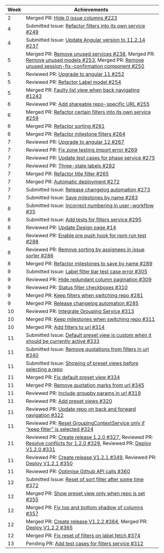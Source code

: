 | Week | Achievements |
| ---- | ------------ |
| 2 | Merged PR: [Hide 0 issue columns #223](https://github.com/CATcher-org/WATcher/pull/223) |
| 4 | Submitted Issue: [Refactor filters into its own service #249](https://github.com/CATcher-org/WATcher/issues/249) |
| 4 | Submitted Issue: [Update Angular version to 11.2.14 #237](https://github.com/CATcher-org/WATcher/issues/237) |
| 5 | Merged PR: [Remove unused services #238](https://github.com/CATcher-org/WATcher/pull/238), Merged PR: [Remove unused models #253](https://github.com/CATcher-org/WATcher/pull/253), Merged PR: [Remove unused session-fix-confirmation component #250](https://github.com/CATcher-org/WATcher/pull/250) |
| 5 | Reviewed PR: [Upgrade to angular 11 #252](https://github.com/CATcher-org/WATcher/pull/252) |
| 5 | Reviewed PR: [Refactor Label model #254](https://github.com/CATcher-org/WATcher/pull/254) |
| 5 | Merged PR: [Faulty list view when back navigating #1243](https://github.com/CATcher-org/CATcher/pull/1243) |
| 6 | Reviewed PR: [Add shareable repo-specific URL #255](https://github.com/CATcher-org/WATcher/pull/255) |
| 6 | Merged PR: [Refactor certain filters into its own service #259](https://github.com/CATcher-org/WATcher/pull/259) |
| 6 | Merged PR: [Refactor sorting #261](https://github.com/CATcher-org/WATcher/pull/261) |
| 6 | Merged PR: [Refactor milestone filters #264](https://github.com/CATcher-org/WATcher/pull/264) |
| 7 | Reviewed PR: [Upgrade to angular 12 #267](https://github.com/CATcher-org/WATcher/pull/267) |
| 7 | Reviewed PR: [Fix zone testing import error #269](https://github.com/CATcher-org/WATcher/pull/269) |
| 7 | Reviewed PR: [Update test cases for phase service #275](https://github.com/CATcher-org/WATcher/pull/275) |
| 7 | Reviewed PR: [Three-state labels #282](https://github.com/CATcher-org/WATcher/pull/282) |
| 7 | Merged PR: [Refactor title filter #265](https://github.com/CATcher-org/WATcher/pull/265) |
| 7 | Merged PR: [Automatic deployment #272](https://github.com/CATcher-org/WATcher/pull/272) |
| 7 | Submitted Issue: [Release changelog automation #273](https://github.com/CATcher-org/WATcher/issues/273) |
| 7 | Submitted Issue: [Save milestones by name #283](https://github.com/CATcher-org/WATcher/issues/283) |
| 8 | Submitted Issue: [Incorrect numbering in user-workflow #35](https://github.com/CATcher-org/catcher-org.github.io/issues/35) |
| 8 | Submitted Issue: [Add tests for filters service #295](https://github.com/CATcher-org/WATcher/issues/295) |
| 8 | Reviewed PR: [Update Design page #14](https://github.com/CATcher-org/WATcher-docs/pull/14) |
| 8 | Reviewed PR: [Enable pre push hook for npm run test #288](https://github.com/CATcher-org/WATcher/pull/288) |
| 8 | Reviewed PR: [Remove sorting by assignees in issue sorter #286](https://github.com/CATcher-org/WATcher/pull/286) |
| 8 | Merged PR: [Refactor milestones to save by name #289](https://github.com/CATcher-org/WATcher/pull/289) |
| 9 | Submitted Issue: [Label filter bar test case error #305](https://github.com/CATcher-org/WATcher/issues/305) |
| 9 | Reviewed PR: [Hide redundant column pagination #309](https://github.com/CATcher-org/WATcher/pull/309) |
| 9 | Reviewed PR: [Status filter checkboxes #310](https://github.com/CATcher-org/WATcher/pull/310) |
| 9 | Merged PR: [Keep filters when switching repo #281](https://github.com/CATcher-org/WATcher/pull/281) |
| 9 | Merged PR: [Release changelog automation #285](https://github.com/CATcher-org/WATcher/pull/285) |
| 10 | Reviewed PR: [Integrate Grouping Service #313](https://github.com/CATcher-org/WATcher/pull/313) |
| 10 | Merged PR: [Keep milestones when switching repo #311](https://github.com/CATcher-org/WATcher/pull/311) |
| 10 | Merged PR: [Add filters to url #314](https://github.com/CATcher-org/WATcher/pull/314) |
| 11 | Submitted Issue: [Default preset view is custom when it should be currently active #333](https://github.com/CATcher-org/WATcher/issues/333) |
| 11 | Submitted Issue: [Remove quotations from filters in url #340](https://github.com/CATcher-org/WATcher/issues/340) |
| 11 | Submitted Issue: [Showing of preset views before selecting a repo](https://github.com/CATcher-org/WATcher/issues/352) |
| 11 | Merged PR: [Fix default preset view #334](https://github.com/CATcher-org/WATcher/pull/334) |
| 11 | Merged PR: [Remove quotation marks from url #345](https://github.com/CATcher-org/WATcher/pull/345) |
| 11 | Reviewed PR: [Include groupby params in url #319](https://github.com/CATcher-org/WATcher/pull/319) |
| 11 | Reviewed PR: [Add preset views #320](https://github.com/CATcher-org/WATcher/pull/320) |
| 11 | Reviewed PR: [Update repo on back and forward navigation #322](https://github.com/CATcher-org/WATcher/pull/322) |
| 11 | Reviewed PR: [Reset GroupingContextService only if "keep filter" is selected #324](https://github.com/CATcher-org/WATcher/pull/324) |
| 11 | Reviewed PR: [Create release 1.2.0 #327](https://github.com/CATcher-org/WATcher/pull/327), Reviewed PR: [Resolve conflicts for 1.2.0 #329](https://github.com/CATcher-org/WATcher/pull/329), Reviewed PR: [Deploy V1.2.0 #331](https://github.com/CATcher-org/WATcher/pull/331) |
| 11 | Reviewed PR: [Create release V1.2.1 #349](https://github.com/CATcher-org/WATcher/pull/349), Reviewed PR: [Deploy V1.2.1 #350](https://github.com/CATcher-org/WATcher/pull/350) |
| 11 | Reviewed PR: [Optimise Github API calls #360](https://github.com/CATcher-org/WATcher/pull/360) |
| 12 | Submitted Issue: [Reset of sort filter after some time #372](https://github.com/CATcher-org/WATcher/issues/372) |
| 12 | Merged PR: [Show preset view only when repo is set #355](https://github.com/CATcher-org/WATcher/pull/355) |
| 12 | Merged PR: [Fix top and bottom shadow of columns #357](https://github.com/CATcher-org/WATcher/pull/357) |
| 12 | Merged PR: [Create release V1.2.2 #364](https://github.com/CATcher-org/WATcher/pull/364), Merged PR: [Deploy V1.2.2 #365](https://github.com/CATcher-org/WATcher/pull/365) |
| 12 | Merged PR: [Fix reset of filters on label fetch #374](https://github.com/CATcher-org/WATcher/pull/374) |
| 13 | Pending PR: [Add test cases for filters service #312](https://github.com/CATcher-org/WATcher/pull/312) |
